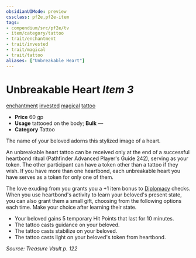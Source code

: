 ```yaml
---
obsidianUIMode: preview
cssclass: pf2e,pf2e-item
tags:
- compendium/src/pf2e/tv
- item/category/tattoo
- trait/enchantment
- trait/invested
- trait/magical
- trait/tattoo
aliases: ["Unbreakable Heart"]
---
```

# Unbreakable Heart *Item 3*  
[enchantment](rules/traits/enchantment.md)  [invested](rules/traits/invested.md)  [magical](rules/traits/magical.md)  [tattoo](rules/traits/tattoo-lowg.md)  

- **Price** 60 gp
- **Usage** tattooed on the body; **Bulk** —
- **Category** Tattoo

The name of your beloved adorns this stylized image of a heart.

An unbreakable heart tattoo can be received only at the end of a successful heartbond ritual (Pathfinder Advanced Player's Guide 242), serving as your token. The other participant can have a token other than a tattoo if they wish. If you have more than one heartbond, each unbreakable heart you have serves as a token for only one of them.

The love exuding from you grants you a +1 item bonus to [Diplomacy](compendium/skills.md#Diplomacy) checks. When you use heartbond's activity to learn your beloved's present state, you can also grant them a small gift, choosing from the following options each time. Make your choice after learning their state.

- Your beloved gains 5 temporary Hit Points that last for 10 minutes.
- The tattoo casts guidance on your beloved.
- The tattoo casts stabilize on your beloved.
- The tattoo casts light on your beloved's token from heartbond.

*Source: Treasure Vault p. 122*